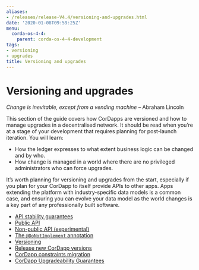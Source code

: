 ```yaml
---
aliases:
- /releases/release-V4.4/versioning-and-upgrades.html
date: '2020-01-08T09:59:25Z'
menu:
  corda-os-4-4:
    parent: corda-os-4-4-development
tags:
- versioning
- upgrades
title: Versioning and upgrades
---
```



# Versioning and upgrades


*Change is inevitable, except from a vending machine*
– Abraham Lincoln


This section of the guide covers how CorDapps are versioned and how to manage upgrades in a decentralised network. It should be read when
you’re at a stage of your development that requires planning for post-launch iteration. You will learn:


* How the ledger expresses to what extent business logic can be changed and by who.
* How change is managed in a world where there are no privileged administrators who can force upgrades.

It’s worth planning for versioning and upgrades from the start, especially if you plan for your CorDapp to itself provide APIs to other
apps. Apps extending the platform with industry-specific data models is a common case, and ensuring you can evolve your data model as
the world changes is a key part of any professionally built software.



* [API stability guarantees](api-stability-guarantees.md)
* [Public API](api-stability-guarantees.md#public-api)
* [Non-public API (experimental)](api-stability-guarantees.md#non-public-api-experimental)
* [The `@DoNotImplement` annotation](api-stability-guarantees.md#the-donotimplement-annotation)
* [Versioning](versioning.md)
* [Release new CorDapp versions](upgrading-cordapps.md)
* [CorDapp constraints migration](cordapp-constraint-migration.md)
* [CorDapp Upgradeability Guarantees](cordapp-upgradeability.md)



